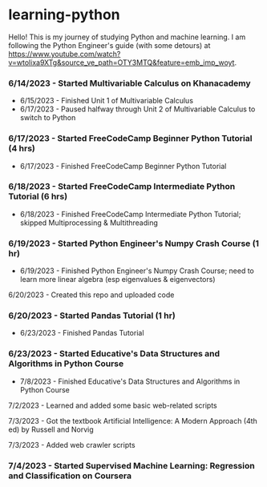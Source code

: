 # learning-python
Hello! This is my journey of studying Python and machine learning. I am following the Python Engineer's guide (with some detours) at https://www.youtube.com/watch?v=wtolixa9XTg&source_ve_path=OTY3MTQ&feature=emb_imp_woyt.
	
### 6/14/2023 - Started Multivariable Calculus on Khanacademy
* 6/15/2023 - Finished Unit 1 of Multivariable Calculus  
* 6/17/2023 - Paused halfway through Unit 2 of Multivariable Calculus to switch to Python

### 6/17/2023 - Started FreeCodeCamp Beginner Python Tutorial (4 hrs)
* 6/17/2023 - Finished FreeCodeCamp Beginner Python Tutorial

### 6/18/2023 - Started FreeCodeCamp Intermediate Python Tutorial (6 hrs)
* 6/18/2023 - Finished FreeCodeCamp Intermediate Python Tutorial; skipped Multiprocessing & Multithreading

### 6/19/2023 - Started Python Engineer's Numpy Crash Course (1 hr)
* 6/19/2023 - Finished Python Engineer's Numpy Crash Course; need to learn more linear algebra (esp eigenvalues & eigenvectors)

6/20/2023 - Created this repo and uploaded code

### 6/20/2023 - Started Pandas Tutorial (1 hr)
* 6/23/2023 - Finished Pandas Tutorial

### 6/23/2023 - Started Educative's Data Structures and Algorithms in Python Course
* 7/8/2023 - Finished Educative's Data Structures and Algorithms in Python Course

7/2/2023 - Learned and added some basic web-related scripts

7/3/2023 - Got the textbook Artificial Intelligence: A Modern Approach (4th ed) by Russell and Norvig

7/3/2023 - Added web crawler scripts

### 7/4/2023 - Started Supervised Machine Learning: Regression and Classification on Coursera
